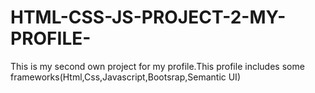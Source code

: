 # HTML-CSS-JS-PROJECT-2-MY-PROFILE-
This is my second own project for my profile.This profile includes some frameworks(Html,Css,Javascript,Bootsrap,Semantic UI)
